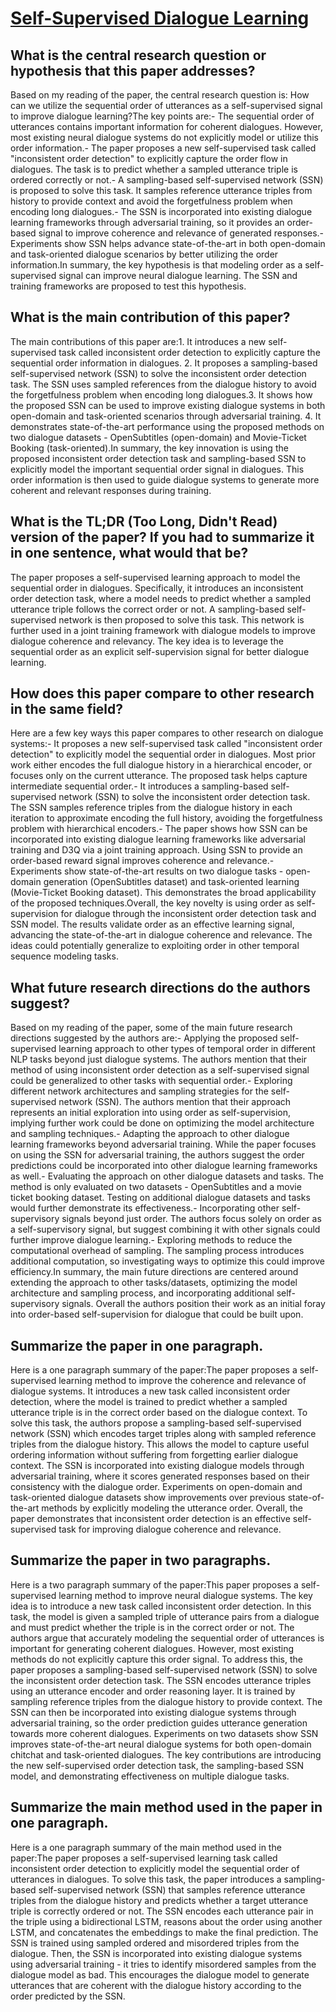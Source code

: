 # [Self-Supervised Dialogue Learning](https://arxiv.org/abs/1907.00448)

## What is the central research question or hypothesis that this paper addresses?

Based on my reading of the paper, the central research question is: How can we utilize the sequential order of utterances as a self-supervised signal to improve dialogue learning?The key points are:- The sequential order of utterances contains important information for coherent dialogues. However, most existing neural dialogue systems do not explicitly model or utilize this order information.- The paper proposes a new self-supervised task called "inconsistent order detection" to explicitly capture the order flow in dialogues. The task is to predict whether a sampled utterance triple is ordered correctly or not.- A sampling-based self-supervised network (SSN) is proposed to solve this task. It samples reference utterance triples from history to provide context and avoid the forgetfulness problem when encoding long dialogues.- The SSN is incorporated into existing dialogue learning frameworks through adversarial training, so it provides an order-based signal to improve coherence and relevance of generated responses.- Experiments show SSN helps advance state-of-the-art in both open-domain and task-oriented dialogue scenarios by better utilizing the order information.In summary, the key hypothesis is that modeling order as a self-supervised signal can improve neural dialogue learning. The SSN and training frameworks are proposed to test this hypothesis.


## What is the main contribution of this paper?

The main contributions of this paper are:1. It introduces a new self-supervised task called inconsistent order detection to explicitly capture the sequential order information in dialogues. 2. It proposes a sampling-based self-supervised network (SSN) to solve the inconsistent order detection task. The SSN uses sampled references from the dialogue history to avoid the forgetfulness problem when encoding long dialogues.3. It shows how the proposed SSN can be used to improve existing dialogue systems in both open-domain and task-oriented scenarios through adversarial training. 4. It demonstrates state-of-the-art performance using the proposed methods on two dialogue datasets - OpenSubtitles (open-domain) and Movie-Ticket Booking (task-oriented).In summary, the key innovation is using the proposed inconsistent order detection task and sampling-based SSN to explicitly model the important sequential order signal in dialogues. This order information is then used to guide dialogue systems to generate more coherent and relevant responses during training.


## What is the TL;DR (Too Long, Didn't Read) version of the paper? If you had to summarize it in one sentence, what would that be?

The paper proposes a self-supervised learning approach to model the sequential order in dialogues. Specifically, it introduces an inconsistent order detection task, where a model needs to predict whether a sampled utterance triple follows the correct order or not. A sampling-based self-supervised network is then proposed to solve this task. This network is further used in a joint training framework with dialogue models to improve dialogue coherence and relevancy. The key idea is to leverage the sequential order as an explicit self-supervision signal for better dialogue learning.


## How does this paper compare to other research in the same field?

Here are a few key ways this paper compares to other research on dialogue systems:- It proposes a new self-supervised task called "inconsistent order detection" to explicitly model the sequential order in dialogues. Most prior work either encodes the full dialogue history in a hierarchical encoder, or focuses only on the current utterance. The proposed task helps capture intermediate sequential order.- It introduces a sampling-based self-supervised network (SSN) to solve the inconsistent order detection task. The SSN samples reference triples from the dialogue history in each iteration to approximate encoding the full history, avoiding the forgetfulness problem with hierarchical encoders.- The paper shows how SSN can be incorporated into existing dialogue learning frameworks like adversarial training and D3Q via a joint training approach. Using SSN to provide an order-based reward signal improves coherence and relevance.- Experiments show state-of-the-art results on two dialogue tasks - open-domain generation (OpenSubtitles dataset) and task-oriented learning (Movie-Ticket Booking dataset). This demonstrates the broad applicability of the proposed techniques.Overall, the key novelty is using order as self-supervision for dialogue through the inconsistent order detection task and SSN model. The results validate order as an effective learning signal, advancing the state-of-the-art in dialogue coherence and relevance. The ideas could potentially generalize to exploiting order in other temporal sequence modeling tasks.


## What future research directions do the authors suggest?

Based on my reading of the paper, some of the main future research directions suggested by the authors are:- Applying the proposed self-supervised learning approach to other types of temporal order in different NLP tasks beyond just dialogue systems. The authors mention that their method of using inconsistent order detection as a self-supervised signal could be generalized to other tasks with sequential order.- Exploring different network architectures and sampling strategies for the self-supervised network (SSN). The authors mention that their approach represents an initial exploration into using order as self-supervision, implying further work could be done on optimizing the model architecture and sampling techniques.- Adapting the approach to other dialogue learning frameworks beyond adversarial training. While the paper focuses on using the SSN for adversarial training, the authors suggest the order predictions could be incorporated into other dialogue learning frameworks as well.- Evaluating the approach on other dialogue datasets and tasks. The method is only evaluated on two datasets - OpenSubtitles and a movie ticket booking dataset. Testing on additional dialogue datasets and tasks would further demonstrate its effectiveness.- Incorporating other self-supervisory signals beyond just order. The authors focus solely on order as a self-supervisory signal, but suggest combining it with other signals could further improve dialogue learning.- Exploring methods to reduce the computational overhead of sampling. The sampling process introduces additional computation, so investigating ways to optimize this could improve efficiency.In summary, the main future directions are centered around extending the approach to other tasks/datasets, optimizing the model architecture and sampling process, and incorporating additional self-supervisory signals. Overall the authors position their work as an initial foray into order-based self-supervision for dialogue that could be built upon.


## Summarize the paper in one paragraph.

Here is a one paragraph summary of the paper:The paper proposes a self-supervised learning method to improve the coherence and relevance of dialogue systems. It introduces a new task called inconsistent order detection, where the model is trained to predict whether a sampled utterance triple is in the correct order based on the dialogue context. To solve this task, the authors propose a sampling-based self-supervised network (SSN) which encodes target triples along with sampled reference triples from the dialogue history. This allows the model to capture useful ordering information without suffering from forgetting earlier dialogue context. The SSN is incorporated into existing dialogue models through adversarial training, where it scores generated responses based on their consistency with the dialogue order. Experiments on open-domain and task-oriented dialogue datasets show improvements over previous state-of-the-art methods by explicitly modeling the utterance order. Overall, the paper demonstrates that inconsistent order detection is an effective self-supervised task for improving dialogue coherence and relevance.


## Summarize the paper in two paragraphs.

Here is a two paragraph summary of the paper:This paper proposes a self-supervised learning method to improve neural dialogue systems. The key idea is to introduce a new task called inconsistent order detection. In this task, the model is given a sampled triple of utterance pairs from a dialogue and must predict whether the triple is in the correct order or not. The authors argue that accurately modeling the sequential order of utterances is important for generating coherent dialogues. However, most existing methods do not explicitly capture this order signal. To address this, the paper proposes a sampling-based self-supervised network (SSN) to solve the inconsistent order detection task. The SSN encodes utterance triples using an utterance encoder and order reasoning layer. It is trained by sampling reference triples from the dialogue history to provide context. The SSN can then be incorporated into existing dialogue systems through adversarial training, so the order prediction guides utterance generation towards more coherent dialogues. Experiments on two datasets show SSN improves state-of-the-art neural dialogue systems for both open-domain chitchat and task-oriented dialogues. The key contributions are introducing the new self-supervised order detection task, the sampling-based SSN model, and demonstrating effectiveness on multiple dialogue tasks.


## Summarize the main method used in the paper in one paragraph.

Here is a one paragraph summary of the main method used in the paper:The paper proposes a self-supervised learning task called inconsistent order detection to explicitly model the sequential order of utterances in dialogues. To solve this task, the paper introduces a sampling-based self-supervised network (SSN) that samples reference utterance triples from the dialogue history and predicts whether a target utterance triple is correctly ordered or not. The SSN encodes each utterance pair in the triple using a bidirectional LSTM, reasons about the order using another LSTM, and concatenates the embeddings to make the final prediction. The SSN is trained using sampled ordered and misordered triples from the dialogue. Then, the SSN is incorporated into existing dialogue systems using adversarial training - it tries to identify misordered samples from the dialogue model as bad. This encourages the dialogue model to generate utterances that are coherent with the dialogue history according to the order predicted by the SSN.
